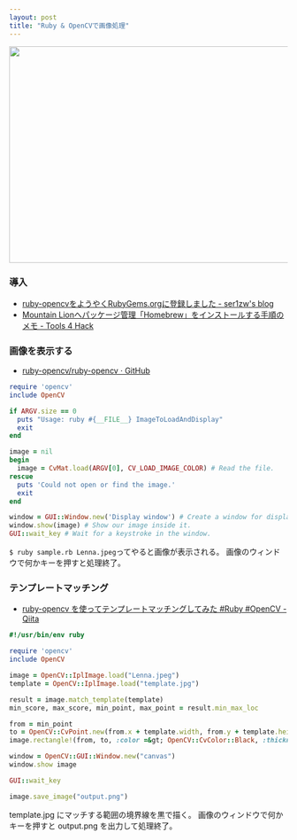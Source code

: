 ```yaml
---
layout: post
title: "Ruby & OpenCVで画像処理"
---
```


<img src="/postimg/2013/02/cv1-e1359880824316.png" alt="" width="650" height="391" class="alignnone size-full wp-image-93" />

### 導入

- [ruby-opencvをようやくRubyGems.orgに登録しました - ser1zw's blog](http://ser1zw.hatenablog.com/entry/2013/01/29/235320)
- [Mountain Lionへパッケージ管理「Homebrew」をインストールする手順のメモ - Tools 4 Hack](http://tools4hack.santalab.me/howto-mountainlion-install-homebrew.html)


### 画像を表示する

- [ruby-opencv/ruby-opencv · GitHub](https://github.com/ruby-opencv/ruby-opencv)

```ruby
require 'opencv'
include OpenCV

if ARGV.size == 0
  puts "Usage: ruby #{__FILE__} ImageToLoadAndDisplay"
  exit
end

image = nil
begin
  image = CvMat.load(ARGV[0], CV_LOAD_IMAGE_COLOR) # Read the file.
rescue
  puts 'Could not open or find the image.'
  exit
end

window = GUI::Window.new('Display window') # Create a window for display.
window.show(image) # Show our image inside it.
GUI::wait_key # Wait for a keystroke in the window.
```

`$ ruby sample.rb Lenna.jpeg`ってやると画像が表示される。
画像のウィンドウで何かキーを押すと処理終了。

### テンプレートマッチング

- [ruby-opencv を使ってテンプレートマッチングしてみた #Ruby #OpenCV - Qiita](http://qiita.com/items/9f277d7fc0479c9f4ca4)

```ruby
#!/usr/bin/env ruby

require 'opencv'
include OpenCV

image = OpenCV::IplImage.load("Lenna.jpeg")
template = OpenCV::IplImage.load("template.jpg")

result = image.match_template(template)
min_score, max_score, min_point, max_point = result.min_max_loc

from = min_point
to = OpenCV::CvPoint.new(from.x + template.width, from.y + template.height)
image.rectangle!(from, to, :color =&gt; OpenCV::CvColor::Black, :thickness =&gt; 1)

window = OpenCV::GUI::Window.new("canvas")
window.show image

GUI::wait_key

image.save_image("output.png")
```

template.jpg にマッチする範囲の境界線を黒で描く。
画像のウィンドウで何かキーを押すと output.png を出力して処理終了。
